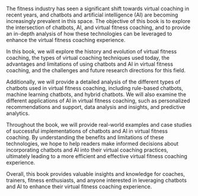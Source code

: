 

The fitness industry has seen a significant shift towards virtual coaching in recent years, and chatbots and artificial intelligence (AI) are becoming increasingly prevalent in this space. The objective of this book is to explore the intersection of chatbots, AI, and virtual fitness coaching, and to provide an in-depth analysis of how these technologies can be leveraged to enhance the virtual fitness coaching experience.

In this book, we will explore the history and evolution of virtual fitness coaching, the types of virtual coaching techniques used today, the advantages and limitations of using chatbots and AI in virtual fitness coaching, and the challenges and future research directions for this field.

Additionally, we will provide a detailed analysis of the different types of chatbots used in virtual fitness coaching, including rule-based chatbots, machine learning chatbots, and hybrid chatbots. We will also examine the different applications of AI in virtual fitness coaching, such as personalized recommendations and support, data analysis and insights, and predictive analytics.

Throughout the book, we will provide real-world examples and case studies of successful implementations of chatbots and AI in virtual fitness coaching. By understanding the benefits and limitations of these technologies, we hope to help readers make informed decisions about incorporating chatbots and AI into their virtual coaching practices, ultimately leading to a more efficient and effective virtual fitness coaching experience.

Overall, this book provides valuable insights and knowledge for coaches, trainers, fitness enthusiasts, and anyone interested in leveraging chatbots and AI to enhance their virtual fitness coaching experience.
